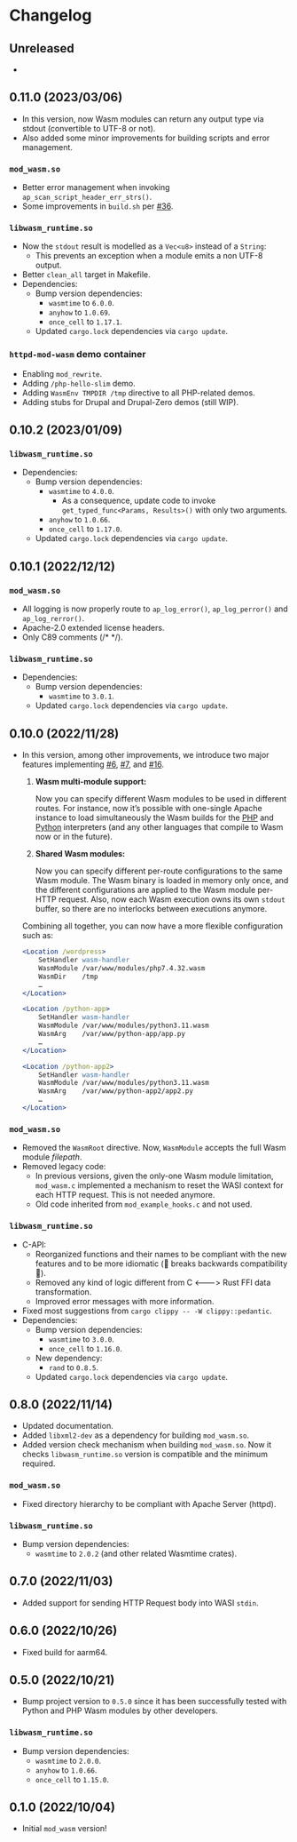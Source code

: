 # Changelog

## Unreleased

-

## 0.11.0 (2023/03/06)

- In this version, now Wasm modules can return any output type via stdout (convertible to UTF-8 or not).
- Also added some minor improvements for building scripts and error management.

### `mod_wasm.so`
- Better error management when invoking `ap_scan_script_header_err_strs()`.
- Some improvements in `build.sh` per [#36](https://github.com/vmware-labs/mod_wasm/issues/36).

### `libwasm_runtime.so`
- Now the `stdout` result is modelled as a `Vec<u8>` instead of a `String`:
  - This prevents an exception when a module emits a non UTF-8 output.
- Better `clean_all` target in Makefile.
- Dependencies:
  - Bump version dependencies:
    - `wasmtime` to `6.0.0`.
    - `anyhow` to `1.0.69`.
    - `once_cell` to `1.17.1`.
  - Updated `cargo.lock` dependencies via `cargo update`.

### `httpd-mod-wasm` demo container
- Enabling `mod_rewrite`.
- Adding `/php-hello-slim` demo.
- Adding `WasmEnv TMPDIR /tmp` directive to all PHP-related demos.
- Adding stubs for Drupal and Drupal-Zero demos (still WIP).


## 0.10.2 (2023/01/09)

### `libwasm_runtime.so`
- Dependencies:
  - Bump version dependencies:
    - `wasmtime` to `4.0.0`.
      - As a consequence, update code to invoke `get_typed_func<Params, Results>()` with only two arguments.
    - `anyhow` to `1.0.66`.
    - `once_cell` to `1.17.0`.
  - Updated `cargo.lock` dependencies via `cargo update`.

## 0.10.1 (2022/12/12)

### `mod_wasm.so`
- All logging is now properly route to `ap_log_error()`, `ap_log_perror()` and `ap_log_rerror()`.
- Apache-2.0 extended license headers.
- Only C89 comments (/* */).

### `libwasm_runtime.so`
- Dependencies:
  - Bump version dependencies:
    - `wasmtime` to `3.0.1`.
  - Updated `cargo.lock` dependencies via `cargo update`.

## 0.10.0 (2022/11/28)

- In this version, among other improvements, we introduce two major features implementing [#6](https://github.com/vmware-labs/mod_wasm/issues/6), [#7](https://github.com/vmware-labs/mod_wasm/issues/7), and [#16](https://github.com/vmware-labs/mod_wasm/issues/16).
  1. **Wasm multi-module support:**
   
     Now you can specify different Wasm modules to be used in different routes. For instance, now it’s possible with one-single Apache instance to load simultaneously the Wasm builds for the [PHP](https://github.com/vmware-labs/webassembly-language-runtimes/releases) and [Python](https://github.com/tiran/cpython-wasm-test/releases) interpreters (and any other languages that compile to Wasm now or in the future). 

  2. **Shared Wasm modules:** 
   
     Now you can specify different per-route configurations to the same Wasm module. The Wasm binary is loaded in memory only once, and the different configurations are applied to the Wasm module per-HTTP request. Also, now each Wasm execution owns its own `stdout` buffer, so there are no interlocks between executions anymore.


  Combining all together, you can now have a more flexible configuration such as: 

    ```apache
    <Location /wordpress> 
        SetHandler wasm-handler 
        WasmModule /var/www/modules/php7.4.32.wasm 
        WasmDir    /tmp 
        … 
    </Location> 

    <Location /python-app> 
        SetHandler wasm-handler 
        WasmModule /var/www/modules/python3.11.wasm 
        WasmArg    /var/www/python-app/app.py 
        … 
    </Location> 

    <Location /python-app2> 
        SetHandler wasm-handler 
        WasmModule /var/www/modules/python3.11.wasm 
        WasmArg    /var/www/python-app2/app2.py 
        … 
    </Location> 
    ```

### `mod_wasm.so`
- Removed the `WasmRoot` directive. Now, `WasmModule` accepts the full Wasm module *filepath*.
- Removed legacy code:
  - In previous versions, given the only-one Wasm module limitation, `mod_wasm.c` implemented a mechanism to reset the WASI context for each HTTP request. This is not needed anymore.
  - Old code inherited from `mod_example_hooks.c` and not used.

### `libwasm_runtime.so`
- C-API:
  - Reorganized functions and their names to be compliant with the new features and to be more idiomatic (🚨 breaks backwards compatibility 🚨).
  - Removed any kind of logic different from C <---> Rust FFI data transformation.
  - Improved error messages with more information.
- Fixed most suggestions from `cargo clippy -- -W clippy::pedantic`.
- Dependencies:
  - Bump version dependencies:
    - `wasmtime` to `3.0.0`.
    - `once_cell` to `1.16.0`.
  - New dependency:
    - `rand` to `0.8.5`.
  - Updated `cargo.lock` dependencies via `cargo update`.

## 0.8.0 (2022/11/14)

- Updated documentation.
- Added `libxml2-dev` as a dependency for building `mod_wasm.so`.
- Added version check mechanism when building `mod_wasm.so`. Now it checks `libwasm_runtime.so` version is compatible and the minimum required.
  
### `mod_wasm.so`
- Fixed directory hierarchy to be compliant with Apache Server (httpd).
  
### `libwasm_runtime.so`
- Bump version dependencies:
    - `wasmtime` to `2.0.2` (and other related Wasmtime crates).

## 0.7.0 (2022/11/03)

- Added support for sending HTTP Request body into WASI `stdin`.

## 0.6.0 (2022/10/26)

- Fixed build for aarm64.

## 0.5.0 (2022/10/21)

- Bump project version to `0.5.0` since it has been successfully tested with Python and PHP Wasm modules by other developers.

### `libwasm_runtime.so`
- Bump version dependencies:
    - `wasmtime` to `2.0.0`.
    - `anyhow` to `1.0.66`.
    - `once_cell` to `1.15.0`.

## 0.1.0 (2022/10/04)

- Initial `mod_wasm` version!
